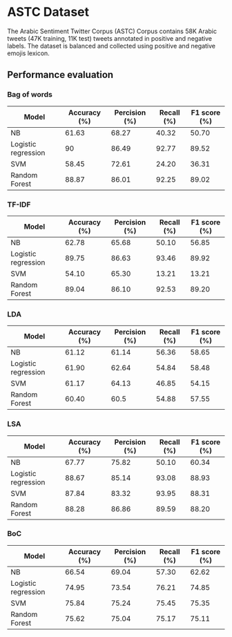 # ASTC Dataset
The Arabic Sentiment Twitter Corpus (ASTC) Corpus contains 58K Arabic tweets (47K training, 11K test) tweets annotated in positive and negative labels. The dataset is balanced and collected using positive and negative emojis lexicon.

## Performance evaluation
### Bag of words
| Model| Accuracy (%) | Percision (%) | Recall (%) | F1 score (%)|
| -| - | - | - | - |
| NB | 61.63 | 68.27 | 40.32 | 50.70 |
| Logistic regression | 90 | 86.49 | 92.77 | 89.52 |
| SVM | 58.45 | 72.61 | 24.20 | 36.31 |
| Random Forest | 88.87 | 86.01 | 92.25 | 89.02 |

### TF-IDF
| Model| Accuracy (%) | Percision (%) | Recall (%) | F1 score (%)|
| -| - | - | - | - |
| NB | 62.78 | 65.68 | 50.10 | 56.85 |
| Logistic regression | 89.75 | 86.63 | 93.46 | 89.92 |
| SVM | 54.10 | 65.30 | 13.21 | 13.21 |
| Random Forest | 89.04 | 86.10 | 92.53 | 89.20 |
### LDA
| Model| Accuracy (%) | Percision (%) | Recall (%) | F1 score (%)|
| -| - | - | - | - |
| NB | 61.12 | 61.14 | 56.36 | 58.65 |
| Logistic regression | 61.90 | 62.64 | 54.84 | 58.48 |
| SVM | 61.17 | 64.13 | 46.85 | 54.15 |
| Random Forest | 60.40 | 60.5 | 54.88 | 57.55 |
### LSA
| Model| Accuracy (%) | Percision (%) | Recall (%) | F1 score (%)|
| -| - | - | - | - |
| NB | 67.77 | 75.82 | 50.10 | 60.34 |
| Logistic regression | 88.67 | 85.14 | 93.08 | 88.93 |
| SVM | 87.84 | 83.32 | 93.95 | 88.31 |
| Random Forest | 88.28 | 86.86 | 89.59 | 88.20 |
### BoC
| Model| Accuracy (%) | Percision (%) | Recall (%) | F1 score (%)|
| -| - | - | - | - |
| NB | 66.54 | 69.04 | 57.30 | 62.62 |
| Logistic regression | 74.95 | 73.54 | 76.21 | 74.85 |
| SVM | 75.84 | 75.24 | 75.45 | 75.35 |
| Random Forest | 75.62 | 75.04 | 75.17 | 75.11 |